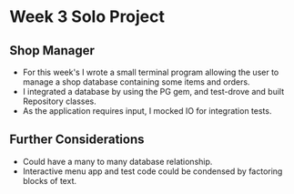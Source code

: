 Week 3 Solo Project
=================

## Shop Manager
* For this week's I wrote a small terminal program allowing the user to manage a shop database containing some items and orders.
* I integrated a database by using the PG gem, and test-drove and built Repository classes.
* As the application requires input, I mocked IO for integration tests.

## Further Considerations
* Could have a many to many database relationship.
* Interactive menu app and test code could be condensed by factoring blocks of text.